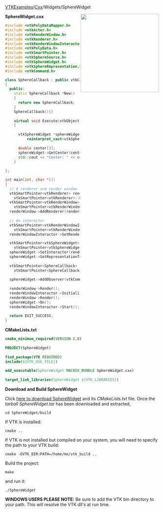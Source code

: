 [VTKExamples](/home/)/[Cxx](/Cxx)/Widgets/SphereWidget

<img align="right" src="https://github.com/lorensen/VTKExamples/blob/gh-pages/Testing/Baseline/Widgets/TestSphereWidget.png?raw=true" width="256" />

**SphereWidget.cxx**
```c++
#include <vtkPolyDataMapper.h>
#include <vtkActor.h>
#include <vtkRenderWindow.h>
#include <vtkRenderer.h>
#include <vtkRenderWindowInteractor.h>
#include <vtkPolyData.h>
#include <vtkSmartPointer.h>
#include <vtkSphereSource.h>
#include <vtkSphereWidget.h>
#include <vtkSphereRepresentation.h>
#include <vtkCommand.h>

class SphereCallback : public vtkCommand
{
  public:
    static SphereCallback *New()
    {
      return new SphereCallback;
    }
    SphereCallback(){}
    
    virtual void Execute(vtkObject *caller, unsigned long, void*)
    {
      
      vtkSphereWidget *sphereWidget = 
          reinterpret_cast<vtkSphereWidget*>(caller);
      
      double center[3];
      sphereWidget->GetCenter(center);
      std::cout << "Center: " << center[0] << " " << center[1] << " " << center[2] << std::endl;
    }
    
};

int main(int, char *[])
{
  // A renderer and render window
  vtkSmartPointer<vtkRenderer> renderer = 
    vtkSmartPointer<vtkRenderer>::New();
  vtkSmartPointer<vtkRenderWindow> renderWindow = 
    vtkSmartPointer<vtkRenderWindow>::New();
  renderWindow->AddRenderer(renderer);
  
  // An interactor
  vtkSmartPointer<vtkRenderWindowInteractor> renderWindowInteractor = 
    vtkSmartPointer<vtkRenderWindowInteractor>::New();
  renderWindowInteractor->SetRenderWindow(renderWindow);

  vtkSmartPointer<vtkSphereWidget> sphereWidget = 
    vtkSmartPointer<vtkSphereWidget>::New();
  sphereWidget->SetInteractor(renderWindowInteractor);
  sphereWidget->SetRepresentationToSurface();
  
  vtkSmartPointer<SphereCallback> sphereCallback = 
    vtkSmartPointer<SphereCallback>::New();
 
  sphereWidget->AddObserver(vtkCommand::InteractionEvent,sphereCallback);
  
  renderWindow->Render();
  renderWindowInteractor->Initialize();
  renderWindow->Render();
  sphereWidget->On();
  renderWindowInteractor->Start();
  
  return EXIT_SUCCESS;
}
```
**CMakeLists.txt**
```cmake
cmake_minimum_required(VERSION 2.8)
 
PROJECT(SphereWidget)
 
find_package(VTK REQUIRED)
include(${VTK_USE_FILE})
 
add_executable(SphereWidget MACOSX_BUNDLE SphereWidget.cxx)
 
target_link_libraries(SphereWidget ${VTK_LIBRARIES})
```

**Download and Build SphereWidget**

Click [here to download SphereWidget](https://github.com/lorensen/VTKWikiExamplesTarballs/raw/master/SphereWidget.tar) and its *CMakeLists.txt* file.
Once the *tarball SphereWidget.tar* has been downloaded and extracted,
```
cd SphereWidget/build 
```
If VTK is installed:
```
cmake ..
```
If VTK is not installed but compiled on your system, you will need to specify the path to your VTK build:
```
cmake -DVTK_DIR:PATH=/home/me/vtk_build ..
```
Build the project:
```
make
```
and run it:
```
./SphereWidget
```
**WINDOWS USERS PLEASE NOTE:** Be sure to add the VTK bin directory to your path. This will resolve the VTK dll's at run time.

